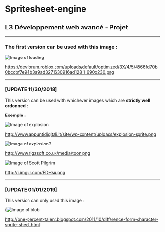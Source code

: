 # Spritesheet-engine

## L3 Développement web avancé - Projet

***

### The first version can be used with this image : 
![Image of loading](https://devforum.roblox.com/uploads/default/optimized/3X/4/5/4566fd70b0bccbf7e94b3a9ad3271630916ad128_1_690x230.png)

https://devforum.roblox.com/uploads/default/optimized/3X/4/5/4566fd70b0bccbf7e94b3a9ad3271630916ad128_1_690x230.png

***

### [UPDATE 11/30/2018]
This version can be used with whichever images which are __strictly well ordonned__ :

__Exemple :__

![Image of explosion](http://www.appuntidigitali.it/site/wp-content/uploads/explosion-sprite.png)

http://www.appuntidigitali.it/site/wp-content/uploads/explosion-sprite.png

![Image of explosion2](http://www.rigzsoft.co.uk/media/toon.png)

http://www.rigzsoft.co.uk/media/toon.png

![Image of Scott Pilgrim](http://i.imgur.com/FDHsu.png)

http://i.imgur.com/FDHsu.png

***

### [UPDATE 01/01/2019]

This version can only used this image :

(![Image of blob](http://2.bp.blogspot.com/--Vr6-kWHp0s/TorCoWHvu5I/AAAAAAAAAII/PpPQ2azjKeI/s1600/Blob_Walk.png)

http://one-percent-talent.blogspot.com/2011/10/difference-form-character-sprite-sheet.html

